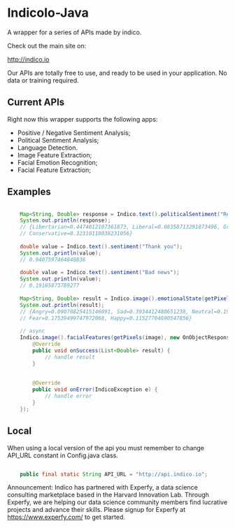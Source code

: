 IndicoIo-Java
===============

A wrapper for a series of APIs made by indico.

Check out the main site on:

http://indico.io

Our APIs are totally free to use, and ready to be used in your application. No data or training required.

Current APIs
------------

Right now this wrapper supports the following apps:

- Positive / Negative Sentiment Analysis;
- Political Sentiment Analysis;
- Language Detection.
- Image Feature Extraction;
- Facial Emotion Recognition;
- Facial Feature Extraction;

Examples
--------
``` java

    Map<String, Double> response = Indico.text().politicalSentiment("Religion is the opium for people");
    System.out.println(response);
    // {Libertarian=0.4474012107361873, Liberal=0.08358713291873496, Green=0.14591047596276718, 
    // Conservative=0.32310118038231056}
    
    double value = Indico.text().sentiment("Thank you");
    System.out.println(value);
    // 0.9407597464840836
    
    double value = Indico.text().sentiment("Bad news");
    System.out.println(value);
    // 0.19165873789277
    
    Map<String, Double> result = Indico.image().emotionalState(getPixels(image));
    System.out.println(result);
    // {Angry=0.09078825415146091, Sad=0.3934412480651238, Neutral=0.19024607709767583, Surprise=0.03485237630053983, 
    // Fear=0.17539499747972068, Happy=0.11527704690547856}
    
    // async
    Indico.image().facialFeatures(getPixels(image), new OnObjectResponseListener<List<Double>>() {
        @Override
        public void onSuccess(List<Double> result) {
            // handle result
        }
        
        
        @Override
        public void onError(IndicoException e) {
            // handle error
        }
    });
```

Local
--------
When using a local version of the api you must remember to change API_URL constant in Config.java class. 

``` java

    public final static String API_URL = "http://api.indico.io"; 
```

Announcement: Indico has partnered with Experfy, a data science consulting marketplace based in the Harvard 
Innovation Lab.  Through Experfy, we are helping our data science community members find lucrative projects and advance 
their skills. Please signup for Experfy at https://www.experfy.com/ to get started.